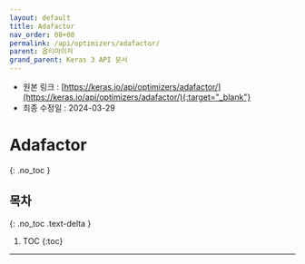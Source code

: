 ```yaml
---
layout: default
title: Adafactor
nav_order: 08+00
permalink: /api/optimizers/adafactor/
parent: 옵티마이저
grand_parent: Keras 3 API 문서
---
```


* 원본 링크 : [https://keras.io/api/optimizers/adafactor/](https://keras.io/api/optimizers/adafactor/){:target="_blank"}
* 최종 수정일 : 2024-03-29

# Adafactor
{: .no_toc }

## 목차
{: .no_toc .text-delta }

1. TOC
{:toc}

---
